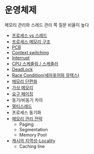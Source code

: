 # 운영체제
메모리 관리와 스레드 관리 쪽 질문 비율이 높다
- [프로세스 vs 스레드](https://github.com/AucSuSu/CS-study/blob/main/OS/os_process_thread.md)
- [프로세스 메모리 구조](https://github.com/AucSuSu/CS-study/blob/main/OS/os_process_thread.md)
- [PCB](https://github.com/AucSuSu/CS-study/blob/main/OS/os_PCB.md)
- [Context switching](https://github.com/AucSuSu/CS-study/blob/main/OS/os_contextSwitching.md)
- [Interrupt](https://github.com/AucSuSu/CS-study/blob/main/OS/os_interrupt.md)
- [CPU 스케줄링 / 스케줄러](https://github.com/AucSuSu/CS-study/blob/main/OS/os_cpuScheduling.md)
- [DeadLock](https://github.com/AucSuSu/CS-study/blob/main/OS/os_deadLock.md)
- [Race Condition(세마포어와 뮤텍스)](https://github.com/AucSuSu/CS-study/blob/main/OS/os_raceCondition.md)
- [메모리 단편화](https://github.com/AucSuSu/CS-study/blob/main/OS/os_memoryFragmentation.md)
- [가상 메모리](https://github.com/AucSuSu/CS-study/blob/main/OS/os_virtualMemory.md)
- [요구 페이징](https://github.com/AucSuSu/CS-study/blob/main/OS/os_demandPaging.md)
- 동기/비동기 차이
- [멀티스레드](https://github.com/AucSuSu/CS-study/blob/main/OS/os_multiThreading.md)
- 프로세스 동기화
- [메모리 관리 전략](https://github.com/AucSuSu/CS-study/blob/main/OS/os_memoryFragmentation.md)
  - Paging
  - Segmentation
  - Memory Pool
- [캐시의 지역성-Locality](https://github.com/AucSuSu/CS-study/blob/main/OS/os_cache.md)
  - Caching line

